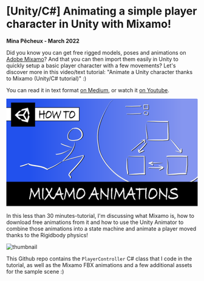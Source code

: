 # [Unity/C#] Animating a simple player character in Unity with Mixamo!

**Mina Pêcheux - March 2022**

Did you know you can get free rigged models, poses and animations on [Adobe Mixamo](https://www.mixamo.com/)? And that you can then import them easily in Unity to quickly setup a basic player character with a few movements? Let's discover more in this video/text tutorial: "Animate a Unity character thanks to Mixamo (Unity/C# tutorial)" :)

You can read it in text format [on Medium](hhttps://mina-pecheux.medium.com/how-to-animate-and-move-a-simple-player-with-mixamo-and-unity-c-721470b54551), or watch it [on Youtube](https://youtu.be/8Pk7FI629O8).

![thumbnail](imgs/yt_thumbnail.png)

In this less than 30 minutes-tutorial, I'm discussing what Mixamo is, how to download free animations from it and how to use the Unity Animator to combine those animations into a state machine and animate a player moved thanks to the Rigidbody physics!

![thumbnail](imgs/demo.gif)

This Github repo contains the `PlayerController` C# class that I code in the tutorial, as well as the Mixamo FBX animations and a few additional assets for the sample scene :)
